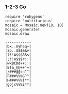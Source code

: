 ### 1-2-3 Go

    require 'rubygems'
    require 'multifarious'
    mosaic = Mosaic.new(10, 10)
    mosaic.generate!
    mosaic.draw

    ------------
    |bx..myheq~|
    |zp..$$$&&v|
    |l!!A$$$&&s|
    |;!!u$$$r::|
    |wkBCDd++::|
    |Efa_@@++'=|
    |/###@@tn^^|
    |F###%%%G^^|
    |H###%%%I**|
    |gojc%%%i**|
    ------------
